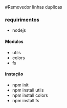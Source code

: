 #Removedor linhas duplicas
### requirimentos
 - nodejs
#### Modulos
 - utils
 - colors
 - fs
#### instação
 - npm init
 - npm install utils
 - npm install colors
 - npm install fs